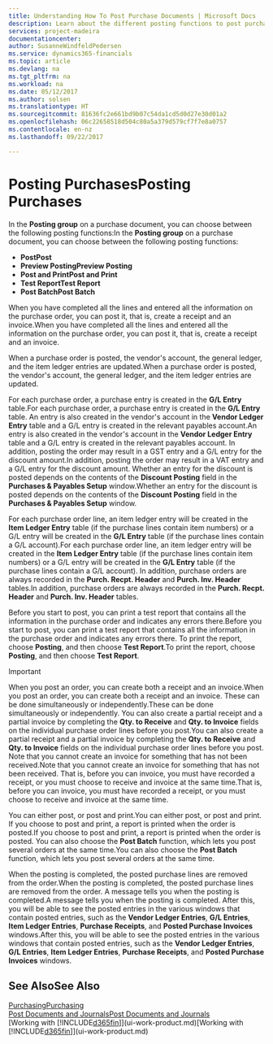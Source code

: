 ```yaml
---
title: Understanding How To Post Purchase Documents | Microsoft Docs
description: Learn about the different posting functions to post purchase documents.
services: project-madeira
documentationcenter: 
author: SusanneWindfeldPedersen
ms.service: dynamics365-financials
ms.topic: article
ms.devlang: na
ms.tgt_pltfrm: na
ms.workload: na
ms.date: 05/12/2017
ms.author: solsen
ms.translationtype: HT
ms.sourcegitcommit: 81636fc2e661bd9b07c54da1cd5d0d27e30d01a2
ms.openlocfilehash: 06c22658518d504c80a5a379d579cf7f7e8a0757
ms.contentlocale: en-nz
ms.lasthandoff: 09/22/2017

---
```

# <a name="posting-purchases"></a><span data-ttu-id="34131-103">Posting Purchases</span><span class="sxs-lookup"><span data-stu-id="34131-103">Posting Purchases</span></span>
<span data-ttu-id="34131-104">In the **Posting group** on a purchase document, you can choose between the following posting functions:</span><span class="sxs-lookup"><span data-stu-id="34131-104">In the **Posting group** on a purchase document, you can choose between the following posting functions:</span></span>

* <span data-ttu-id="34131-105">**Post**</span><span class="sxs-lookup"><span data-stu-id="34131-105">**Post**</span></span>
* <span data-ttu-id="34131-106">**Preview Posting**</span><span class="sxs-lookup"><span data-stu-id="34131-106">**Preview Posting**</span></span>
* <span data-ttu-id="34131-107">**Post and Print**</span><span class="sxs-lookup"><span data-stu-id="34131-107">**Post and Print**</span></span>
* <span data-ttu-id="34131-108">**Test Report**</span><span class="sxs-lookup"><span data-stu-id="34131-108">**Test Report**</span></span>
* <span data-ttu-id="34131-109">**Post Batch**</span><span class="sxs-lookup"><span data-stu-id="34131-109">**Post Batch**</span></span>

<span data-ttu-id="34131-110">When you have completed all the lines and entered all the information on the purchase order, you can post it, that is, create a receipt and an invoice.</span><span class="sxs-lookup"><span data-stu-id="34131-110">When you have completed all the lines and entered all the information on the purchase order, you can post it, that is, create a receipt and an invoice.</span></span>

<span data-ttu-id="34131-111">When a purchase order is posted, the vendor's account, the general ledger, and the item ledger entries are updated.</span><span class="sxs-lookup"><span data-stu-id="34131-111">When a purchase order is posted, the vendor's account, the general ledger, and the item ledger entries are updated.</span></span>

<span data-ttu-id="34131-112">For each purchase order, a purchase entry is created in the **G/L Entry** table.</span><span class="sxs-lookup"><span data-stu-id="34131-112">For each purchase order, a purchase entry is created in the **G/L Entry** table.</span></span> <span data-ttu-id="34131-113">An entry is also created in the vendor's account in the **Vendor Ledger Entry** table and a G/L entry is created in the relevant payables account.</span><span class="sxs-lookup"><span data-stu-id="34131-113">An entry is also created in the vendor's account in the **Vendor Ledger Entry** table and a G/L entry is created in the relevant payables account.</span></span> <span data-ttu-id="34131-114">In addition, posting the order may result in a GST entry and a G/L entry for the discount amount.</span><span class="sxs-lookup"><span data-stu-id="34131-114">In addition, posting the order may result in a VAT entry and a G/L entry for the discount amount.</span></span> <span data-ttu-id="34131-115">Whether an entry for the discount is posted depends on the contents of the **Discount Posting** field in the **Purchases & Payables Setup** window.</span><span class="sxs-lookup"><span data-stu-id="34131-115">Whether an entry for the discount is posted depends on the contents of the **Discount Posting** field in the **Purchases & Payables Setup** window.</span></span>

<span data-ttu-id="34131-116">For each purchase order line, an item ledger entry will be created in the **Item Ledger Entry** table (if the purchase lines contain item numbers) or a G/L entry will be created in the **G/L Entry** table (if the purchase lines contain a G/L account).</span><span class="sxs-lookup"><span data-stu-id="34131-116">For each purchase order line, an item ledger entry will be created in the **Item Ledger Entry** table (if the purchase lines contain item numbers) or a G/L entry will be created in the **G/L Entry** table (if the purchase lines contain a G/L account).</span></span> <span data-ttu-id="34131-117">In addition, purchase orders are always recorded in the **Purch. Recpt. Header** and **Purch. Inv. Header** tables.</span><span class="sxs-lookup"><span data-stu-id="34131-117">In addition, purchase orders are always recorded in the **Purch. Recpt. Header** and **Purch. Inv. Header** tables.</span></span>

<span data-ttu-id="34131-118">Before you start to post, you can print a test report that contains all the information in the purchase order and indicates any errors there.</span><span class="sxs-lookup"><span data-stu-id="34131-118">Before you start to post, you can print a test report that contains all the information in the purchase order and indicates any errors there.</span></span> <span data-ttu-id="34131-119">To print the report, choose **Posting**, and then choose **Test Report**.</span><span class="sxs-lookup"><span data-stu-id="34131-119">To print the report, choose **Posting**, and then choose **Test Report**.</span></span>

> [!IMPORTANT]  
>   <span data-ttu-id="34131-120">When you post an order, you can create both a receipt and an invoice.</span><span class="sxs-lookup"><span data-stu-id="34131-120">When you post an order, you can create both a receipt and an invoice.</span></span> <span data-ttu-id="34131-121">These can be done simultaneously or independently.</span><span class="sxs-lookup"><span data-stu-id="34131-121">These can be done simultaneously or independently.</span></span> <span data-ttu-id="34131-122">You can also create a partial receipt and a partial invoice by completing the **Qty. to Receive** and **Qty. to Invoice** fields on the individual purchase order lines before you post.</span><span class="sxs-lookup"><span data-stu-id="34131-122">You can also create a partial receipt and a partial invoice by completing the **Qty. to Receive** and **Qty. to Invoice** fields on the individual purchase order lines before you post.</span></span> <span data-ttu-id="34131-123">Note that you cannot create an invoice for something that has not been received.</span><span class="sxs-lookup"><span data-stu-id="34131-123">Note that you cannot create an invoice for something that has not been received.</span></span> <span data-ttu-id="34131-124">That is, before you can invoice, you must have recorded a receipt, or you must choose to receive and invoice at the same time.</span><span class="sxs-lookup"><span data-stu-id="34131-124">That is, before you can invoice, you must have recorded a receipt, or you must choose to receive and invoice at the same time.</span></span>

<span data-ttu-id="34131-125">You can either post, or post and print.</span><span class="sxs-lookup"><span data-stu-id="34131-125">You can either post, or post and print.</span></span> <span data-ttu-id="34131-126">If you choose to post and print, a report is printed when the order is posted.</span><span class="sxs-lookup"><span data-stu-id="34131-126">If you choose to post and print, a report is printed when the order is posted.</span></span> <span data-ttu-id="34131-127">You can also choose the **Post Batch** function, which lets you post several orders at the same time.</span><span class="sxs-lookup"><span data-stu-id="34131-127">You can also choose the **Post Batch** function, which lets you post several orders at the same time.</span></span>

<span data-ttu-id="34131-128">When the posting is completed, the posted purchase lines are removed from the order.</span><span class="sxs-lookup"><span data-stu-id="34131-128">When the posting is completed, the posted purchase lines are removed from the order.</span></span> <span data-ttu-id="34131-129">A message tells you when the posting is completed.</span><span class="sxs-lookup"><span data-stu-id="34131-129">A message tells you when the posting is completed.</span></span> <span data-ttu-id="34131-130">After this, you will be able to see the posted entries in the various windows that contain posted entries, such as the **Vendor Ledger Entries**, **G/L Entries**, **Item Ledger Entries**, **Purchase Receipts**, and **Posted Purchase Invoices** windows.</span><span class="sxs-lookup"><span data-stu-id="34131-130">After this, you will be able to see the posted entries in the various windows that contain posted entries, such as the **Vendor Ledger Entries**, **G/L Entries**, **Item Ledger Entries**, **Purchase Receipts**, and **Posted Purchase Invoices** windows.</span></span>

## <a name="see-also"></a><span data-ttu-id="34131-131">See Also</span><span class="sxs-lookup"><span data-stu-id="34131-131">See Also</span></span>
[<span data-ttu-id="34131-132">Purchasing</span><span class="sxs-lookup"><span data-stu-id="34131-132">Purchasing</span></span>](purchasing-manage-purchasing.md)  
[<span data-ttu-id="34131-133">Post Documents and Journals</span><span class="sxs-lookup"><span data-stu-id="34131-133">Post Documents and Journals</span></span>](ui-post-documents-journals.md)  
<span data-ttu-id="34131-134">[Working with [!INCLUDE[d365fin](includes/d365fin_md.md)]](ui-work-product.md)</span><span class="sxs-lookup"><span data-stu-id="34131-134">[Working with [!INCLUDE[d365fin](includes/d365fin_md.md)]](ui-work-product.md)</span></span>



